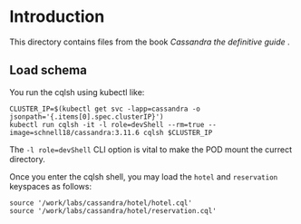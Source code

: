 # Introduction

This directory contains files from the book *Cassandra the definitive guide* .


## Load schema

You run the cqlsh using kubectl like:

    CLUSTER_IP=$(kubectl get svc -lapp=cassandra -o jsonpath='{.items[0].spec.clusterIP}')
    kubectl run cqlsh -it -l role=devShell --rm=true --image=schnell18/cassandra:3.11.6 cqlsh $CLUSTER_IP

The `-l role=devShell` CLI option is vital to make the POD mount the currect directory.

Once you enter the cqlsh shell, you may load the `hotel` and `reservation` keyspaces as follows:

    source '/work/labs/cassandra/hotel/hotel.cql'
    source '/work/labs/cassandra/hotel/reservation.cql'

